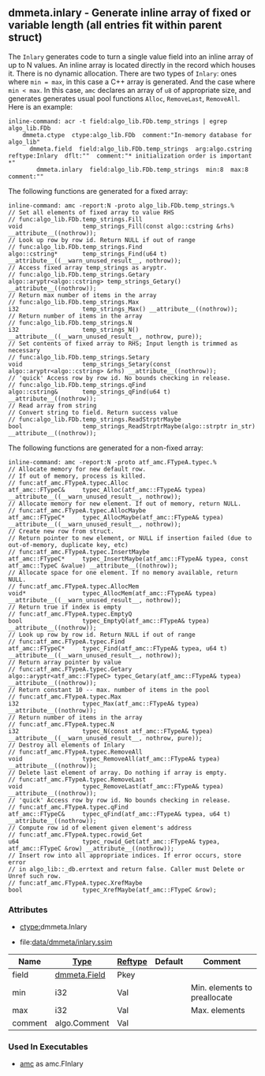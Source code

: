## dmmeta.inlary - Generate inline array of fixed or variable length (all entries fit within parent struct)
<a href="#dmmeta-inlary"></a>

The `Inlary` generates code to turn a single value field
into an inline array of up to N values. An inline array is located directly in the
record which houses it. There is no dynamic allocation. There are two types of `Inlary`:
ones where `min = max`, in this case a C++ array is generated.
And the case where `min < max`. In this case, `amc` declares an array of `u8` of appropriate size,
and generates generates usual pool functions `Alloc`, `RemoveLast`, `RemoveAll`.
Here is an example:

```
inline-command: acr -t field:algo_lib.FDb.temp_strings | egrep algo_lib.FDb
    dmmeta.ctype  ctype:algo_lib.FDb  comment:"In-memory database for algo_lib"
      dmmeta.field  field:algo_lib.FDb.temp_strings  arg:algo.cstring  reftype:Inlary  dflt:""  comment:"* initialization order is important *"
        dmmeta.inlary  field:algo_lib.FDb.temp_strings  min:8  max:8  comment:""
```

The following functions are generated for a fixed array:

```
inline-command: amc -report:N -proto algo_lib.FDb.temp_strings.%
// Set all elements of fixed array to value RHS
// func:algo_lib.FDb.temp_strings.Fill
void                 temp_strings_Fill(const algo::cstring &rhs) __attribute__((nothrow));
// Look up row by row id. Return NULL if out of range
// func:algo_lib.FDb.temp_strings.Find
algo::cstring*       temp_strings_Find(u64 t) __attribute__((__warn_unused_result__, nothrow));
// Access fixed array temp_strings as aryptr.
// func:algo_lib.FDb.temp_strings.Getary
algo::aryptr<algo::cstring> temp_strings_Getary() __attribute__((nothrow));
// Return max number of items in the array
// func:algo_lib.FDb.temp_strings.Max
i32                  temp_strings_Max() __attribute__((nothrow));
// Return number of items in the array
// func:algo_lib.FDb.temp_strings.N
i32                  temp_strings_N() __attribute__((__warn_unused_result__, nothrow, pure));
// Set contents of fixed array to RHS; Input length is trimmed as necessary
// func:algo_lib.FDb.temp_strings.Setary
void                 temp_strings_Setary(const algo::aryptr<algo::cstring> &rhs) __attribute__((nothrow));
// 'quick' Access row by row id. No bounds checking in release.
// func:algo_lib.FDb.temp_strings.qFind
algo::cstring&       temp_strings_qFind(u64 t) __attribute__((nothrow));
// Read array from string
// Convert string to field. Return success value
// func:algo_lib.FDb.temp_strings.ReadStrptrMaybe
bool                 temp_strings_ReadStrptrMaybe(algo::strptr in_str) __attribute__((nothrow));

```

The following functions are generated for a non-fixed array:

```
inline-command: amc -report:N -proto atf_amc.FTypeA.typec.%
// Allocate memory for new default row.
// If out of memory, process is killed.
// func:atf_amc.FTypeA.typec.Alloc
atf_amc::FTypeC&     typec_Alloc(atf_amc::FTypeA& typea) __attribute__((__warn_unused_result__, nothrow));
// Allocate memory for new element. If out of memory, return NULL.
// func:atf_amc.FTypeA.typec.AllocMaybe
atf_amc::FTypeC*     typec_AllocMaybe(atf_amc::FTypeA& typea) __attribute__((__warn_unused_result__, nothrow));
// Create new row from struct.
// Return pointer to new element, or NULL if insertion failed (due to out-of-memory, duplicate key, etc)
// func:atf_amc.FTypeA.typec.InsertMaybe
atf_amc::FTypeC*     typec_InsertMaybe(atf_amc::FTypeA& typea, const atf_amc::TypeC &value) __attribute__((nothrow));
// Allocate space for one element. If no memory available, return NULL.
// func:atf_amc.FTypeA.typec.AllocMem
void*                typec_AllocMem(atf_amc::FTypeA& typea) __attribute__((__warn_unused_result__, nothrow));
// Return true if index is empty
// func:atf_amc.FTypeA.typec.EmptyQ
bool                 typec_EmptyQ(atf_amc::FTypeA& typea) __attribute__((nothrow));
// Look up row by row id. Return NULL if out of range
// func:atf_amc.FTypeA.typec.Find
atf_amc::FTypeC*     typec_Find(atf_amc::FTypeA& typea, u64 t) __attribute__((__warn_unused_result__, nothrow));
// Return array pointer by value
// func:atf_amc.FTypeA.typec.Getary
algo::aryptr<atf_amc::FTypeC> typec_Getary(atf_amc::FTypeA& typea) __attribute__((nothrow));
// Return constant 10 -- max. number of items in the pool
// func:atf_amc.FTypeA.typec.Max
i32                  typec_Max(atf_amc::FTypeA& typea) __attribute__((nothrow));
// Return number of items in the array
// func:atf_amc.FTypeA.typec.N
i32                  typec_N(const atf_amc::FTypeA& typea) __attribute__((__warn_unused_result__, nothrow, pure));
// Destroy all elements of Inlary
// func:atf_amc.FTypeA.typec.RemoveAll
void                 typec_RemoveAll(atf_amc::FTypeA& typea) __attribute__((nothrow));
// Delete last element of array. Do nothing if array is empty.
// func:atf_amc.FTypeA.typec.RemoveLast
void                 typec_RemoveLast(atf_amc::FTypeA& typea) __attribute__((nothrow));
// 'quick' Access row by row id. No bounds checking in release.
// func:atf_amc.FTypeA.typec.qFind
atf_amc::FTypeC&     typec_qFind(atf_amc::FTypeA& typea, u64 t) __attribute__((nothrow));
// Compute row id of element given element's address
// func:atf_amc.FTypeA.typec.rowid_Get
u64                  typec_rowid_Get(atf_amc::FTypeA& typea, atf_amc::FTypeC &row) __attribute__((nothrow));
// Insert row into all appropriate indices. If error occurs, store error
// in algo_lib::_db.errtext and return false. Caller must Delete or Unref such row.
// func:atf_amc.FTypeA.typec.XrefMaybe
bool                 typec_XrefMaybe(atf_amc::FTypeC &row);

```

### Attributes
<a href="#attributes"></a>
* [ctype:](/txt/ssimdb/dmmeta/ctype.md)dmmeta.Inlary

* file:[data/dmmeta/inlary.ssim](/data/dmmeta/inlary.ssim)

|Name|[Type](/txt/ssimdb/dmmeta/ctype.md)|[Reftype](/txt/ssimdb/dmmeta/reftype.md)|Default|Comment|
|---|---|---|---|---|
|field|[dmmeta.Field](/txt/ssimdb/dmmeta/field.md)|Pkey|
|min|i32|Val||Min. elements to preallocate|
|max|i32|Val||Max. elements|
|comment|algo.Comment|Val|

### Used In Executables
<a href="#used-in-executables"></a>
* [amc](/txt/exe/amc/README.md) as amc.FInlary

